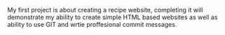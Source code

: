 My first project is about creating a recipe website, completing it will demonstrate my ability to create simple HTML based websites as well as ability to use GIT and wrtie proffesional commit messages.
